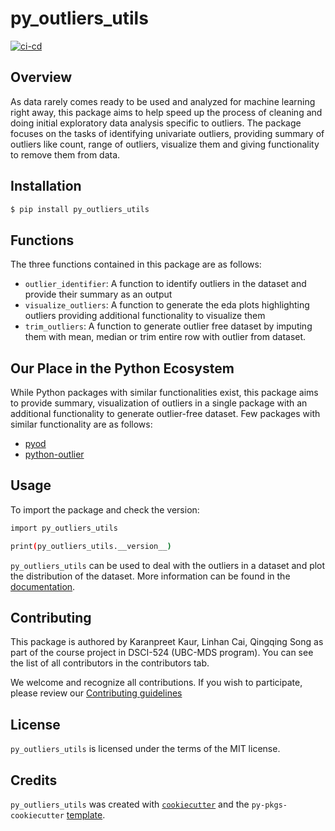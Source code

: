# py_outliers_utils 

[![ci-cd](https://github.com/UBC-MDS/py_outliers_utils/actions/workflows/ci-cd.yml/badge.svg)](https://github.com/UBC-MDS/py_outliers_utils/actions/workflows/ci-cd.yml)

## Overview
As data rarely comes ready to be used and analyzed for machine learning right away, this package aims to help speed up the process of cleaning and doing initial exploratory data analysis specific to outliers. The package focuses on the tasks of identifying univariate outliers, providing summary of outliers like count, range of outliers, visualize them and giving functionality to remove them from data.

## Installation

```bash
$ pip install py_outliers_utils
```
## Functions
The three functions contained in this package are as follows:

- `outlier_identifier`: A function to identify outliers in the dataset and provide their summary as an output
- `visualize_outliers`: A function to generate the eda plots highlighting outliers providing additional functionality to visualize them
- `trim_outliers`: A function to generate outlier free dataset by imputing them with mean, median or trim entire row with outlier from dataset.

## Our Place in the Python Ecosystem
While Python packages with similar functionalities exist, this package aims to provide summary, visualization of outliers in a single package with an additional functionality to generate outlier-free dataset. Few packages with similar functionality are as follows:

- [pyod](https://pypi.org/project/pyod/)
- [python-outlier](https://pypi.org/project/python-outlier/)

## Usage

To import the package and check the version:

```bash
import py_outliers_utils

print(py_outliers_utils.__version__)
```

`py_outliers_utils` can be used to deal with the outliers in a dataset and plot the distribution of the dataset. More information can be found in the [documentation](https://py-outliers-utils.readthedocs.io/en/latest/example.html).

## Contributing

This package is authored by Karanpreet Kaur, Linhan Cai, Qingqing Song as part of the course project in DSCI-524 (UBC-MDS program). You can see the list of all contributors in the contributors tab.

We welcome and recognize all contributions. If you wish to participate, please review our [Contributing guidelines](CONTRIBUTING.md)

## License

`py_outliers_utils` is licensed under the terms of the MIT license.

## Credits

`py_outliers_utils` was created with [`cookiecutter`](https://cookiecutter.readthedocs.io/en/latest/) and the `py-pkgs-cookiecutter` [template](https://github.com/py-pkgs/py-pkgs-cookiecutter).
